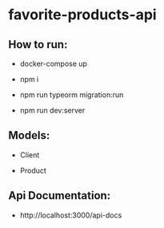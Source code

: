 # favorite-products-api

## How to run:

 - docker-compose up

 - npm i 

 - npm run typeorm migration:run

 - npm run dev:server


## Models:

 - Client

 - Product
 
 ## Api Documentation:
 
 - http://localhost:3000/api-docs
